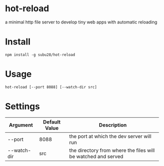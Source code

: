# hot-reload
a minimal http file server to develop tiny web apps with automatic reloading

# Install

`npm install -g subu28/hot-reload`

# Usage
`hot-reload [--port 8088] [--watch-dir src]`

# Settings

| Argument | Default Value | Description |
| -------- | ------------- | ----------- |
| --port | 8088 | the port at which the dev server will run |
| --watch-dir | src | the directory from where the files will be watched and served |